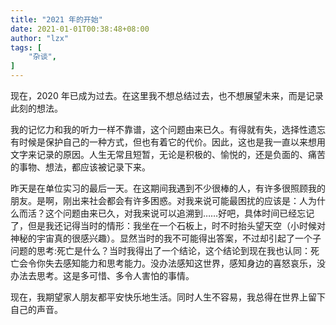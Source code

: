 ```yaml
---
title: "2021 年的开始"
date: 2021-01-01T00:38:48+08:00
author: "lzx"
tags: [
    "杂谈",
]
---
```


现在，2020 年已成为过去。在这里我不想总结过去，也不想展望未来，而是记录此刻的想法。 

我的记忆力和我的听力一样不靠谱，这个问题由来已久。有得就有失，选择性遗忘有时候是保护自己的一种方式，但也有着它的代价。因此，这也是我一直以来想用文字来记录的原因。人生无常且短暂，无论是积极的、愉悦的，还是负面的、痛苦的事物、想法，都应该被记录下来。  

昨天是在单位实习的最后一天。在这期间我遇到不少很棒的人，有许多很照顾我的朋友。是啊，刚出来社会都会有许多困惑。对我来说可能最困扰的应该是：人为什么而活？这个问题由来已久，对我来说可以追溯到……好吧，具体时间已经忘记了，但是我还记得当时的情形：我坐在一个石板上，时不时抬头望天空（小时候对神秘的宇宙真的很感兴趣）。显然当时的我不可能得出答案，不过却引起了一个子问题的思考:死亡是什么？当时我得出了一个结论，这个结论到现在我也认同：死亡会令你失去感知能力和思考能力。没办法感知这世界，感知身边的喜怒哀乐，没办法去思考。这是多可惜、多令人害怕的事情。  

现在，我期望家人朋友都平安快乐地生活。同时人生不容易，我总得在世界上留下自己的声音。  

  


